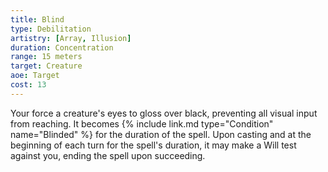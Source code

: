 ```yaml
---
title: Blind
type: Debilitation
artistry: [Array, Illusion]
duration: Concentration
range: 15 meters
target: Creature
aoe: Target
cost: 13
---
```

Your force a creature's eyes to gloss over black, preventing all visual input from reaching. It becomes {% include link.md type="Condition" name="Blinded" %} for the duration of the spell. Upon casting and at the beginning of each turn for the spell's duration, it may make a Will test against you, ending the spell upon succeeding.
